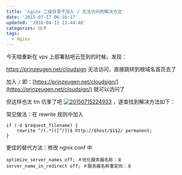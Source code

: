```yaml
---
title: 'nginx 二级目录不加入 / 无法访问的解决方法'
date: '2015-07-17 06:16:17'
updated: '2016-04-11 21:44:46'
categories: 技术
tags:
  - Nginx
---
```


今天咱重新在 vps 上部署贴吧云签到的时候，发现：

https://prinzeugen.net/cloudsign 无法访问，直接跳转到根域名首页去了

加入 `/` 即：[https://prinzeugen.net/cloudsign/](https://prinzeugen.net/cloudsign/) 就可以访问了

但这样也太 tm 坑爹了吧 [![20150715224933](https://img.prin.studio/images/2015/07/2015-07-15_14-49-46.jpg)](https://img.prin.studio/images/2015/07/2015-07-15_14-49-46.jpg) ，遂查找到解决方法如下：

常见做法：在 rewrite 规则中加入

```nginx
if (-d $request_filename) {
    rewrite ^/(.*)([^/])$ http://$host/$1$2/ permanent;
}
```

更佳的替代方法：修改 ngnix.conf 中

```
optimize_server_names off; ＃优化服务器名称：关
server_name_in_redirect off; ＃服务器名称重定向：关
```

